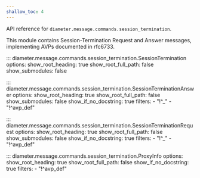 ```yaml
---
shallow_toc: 4
---
```

API reference for `diameter.message.commands.session_termination`.

This module contains Session-Termination Request and Answer messages,
implementing AVPs documented in rfc6733.

::: diameter.message.commands.session_termination.SessionTermination
    options:
      show_root_heading: true
      show_root_full_path: false
      show_submodules: false


::: diameter.message.commands.session_termination.SessionTerminationAnswer
    options:
      show_root_heading: true
      show_root_full_path: false
      show_submodules: false
      show_if_no_docstring: true
      filters:
        - "!^_"
        - "!^avp_def"


::: diameter.message.commands.session_termination.SessionTerminationRequest
    options:
      show_root_heading: true
      show_root_full_path: false
      show_submodules: false
      show_if_no_docstring: true
      filters:
        - "!^_"
        - "!^avp_def"


::: diameter.message.commands.session_termination.ProxyInfo
    options:
      show_root_heading: true
      show_root_full_path: false
      show_if_no_docstring: true
      filters:
        - "!^avp_def"
